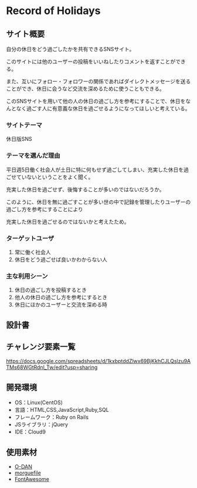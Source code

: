 # Record of Holidays

## サイト概要
自分の休日をどう過ごしたかを共有できるSNSサイト。

このサイトには他のユーザーの投稿をいいねしたりコメントを返すことができる。

また、互いにフォロー・フォロワーの関係であればダイレクトメッセージを送ることができ、休日に会うなど交流を深めるために使うこともできる。

このSNSサイトを用いて他の人の休日の過ごし方を参考にすることで、休日をなんとなく過ごす人に有意義な休日を過ごせるようになってほしいと考えている。

### サイトテーマ
休日版SNS

### テーマを選んだ理由
平日週5日働く社会人が土日に特に何もせず過ごしてしまい、充実した休日を過ごせていないということをよく聞く。

充実した休日を過ごせず、後悔することが多いのではないだろうか。

このように、休日を無に過ごすことが多い世の中で記録を管理したりユーザーの過ごし方を参考にすることにより

充実した休日を過ごせるのではないかと考えたため。

### ターゲットユーザ
1. 常に働く社会人
2. 休日をどう過ごせば良いかわからない人

### 主な利用シーン
1. 休日の過ごし方を投稿するとき
2. 他人の休日の過ごし方を参考にするとき
3. 休日にほかのユーザーと交流を深める時

## 設計書


## チャレンジ要素一覧
https://docs.google.com/spreadsheets/d/1kxbptddZlwx69BjKkhCJLQslzu9ATMs68WGtRdnl_Tw/edit?usp=sharing

## 開発環境
- OS：Linux(CentOS)
- 言語：HTML,CSS,JavaScript,Ruby,SQL
- フレームワーク：Ruby on Rails
- JSライブラリ：jQuery
- IDE：Cloud9

## 使用素材
- [O-DAN](https://o-dan.net/ja/)
- [morguefile](https://morguefile.com/)
- [FontAwesome](https://fontawesome.com/)